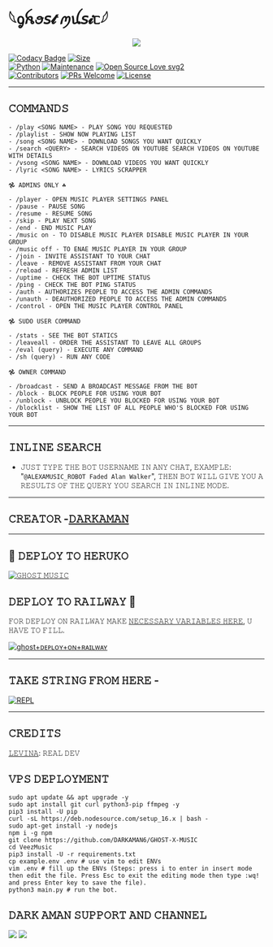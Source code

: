 # 𓆩ᧁꫝꪮ𝘴𝓽 ꪑꪊ𝘴𝓲ᥴ𓆪

<p align="center">
  <img src="https://te.legra.ph/file/9ce1c6510f3d0ba654e4e.jpg">
</p>


[![Codacy Badge](https://api.codacy.com/project/badge/Grade/f7c51539e67b483bb8d7749acca51d3a)](https://app.codacy.com/gh/darkaman6/GHOST-X-MUSIC?utm_source=github.com&utm_medium=referral&utm_content=darkaman6/GHOST-X-MUSIC&utm_campaign=Badge_Grade_Settings)
[![Size](https://img.shields.io/github/repo-size/darkaman6/GHOST-X-MUSIC?style=flat-square&color=green)](https://github.com/darkaman6/GHOST-X-MUSIC)   
[![Python](https://img.shields.io/badge/Python-v3.9-blue)](https://www.python.org/)
[![Maintenance](https://img.shields.io/badge/Maintained%3F-yes-green.svg)](https://github.com/darkaman6/GHOST-X-MUSIC/graphs/commit-activity)
[![Open Source Love svg2](https://badges.frapsoft.com/os/v2/open-source.svg?v=103)](https://github.com/darkaman6/GHOST-X-MUSIC)   
[![Contributors](https://img.shields.io/github/contributors/darkaman6/GHOST-X-MUSIC?style=flat-square&color=green)](https://github.com/darkaman6/GHOST-X-MUSIC/graphs/contributors)
[![PRs Welcome](https://img.shields.io/badge/PRs-welcome-brightgreen.svg?style=flat-square)](https://makeapullrequest.com)
[![License](https://img.shields.io/badge/License-AGPL-blue)](https://github.com/darkaman6/GHOST-X-MUSIC/blob/main/LICENSE)

-------------------------------------------------
## 𝙲𝙾𝙼𝙼𝙰𝙽𝙳𝚂 
```
- /play <𝚂𝙾𝙽𝙶 𝙽𝙰𝙼𝙴> - 𝙿𝙻𝙰𝚈 𝚂𝙾𝙽𝙶 𝚈𝙾𝚄 𝚁𝙴𝚀𝚄𝙴𝚂𝚃𝙴𝙳
- /playlist - 𝚂𝙷𝙾𝚆 𝙽𝙾𝚆 𝙿𝙻𝙰𝚈𝙸𝙽𝙶 𝙻𝙸𝚂𝚃
- /song <𝚂𝙾𝙽𝙶 𝙽𝙰𝙼𝙴> - 𝙳𝙾𝚆𝙽𝙻𝙾𝙰𝙳 𝚂𝙾𝙽𝙶𝚂 𝚈𝙾𝚄 𝚆𝙰𝙽𝚃 𝚀𝚄𝙸𝙲𝙺𝙻𝚈
- /search <𝚀𝚄𝙴𝚁𝚈> - 𝚂𝙴𝙰𝚁𝙲𝙷 𝚅𝙸𝙳𝙴𝙾𝚂 𝙾𝙽 𝚈𝙾𝚄𝚃𝚄𝙱𝙴 𝚂𝙴𝙰𝚁𝙲𝙷 𝚅𝙸𝙳𝙴𝙾𝚂 𝙾𝙽 𝚈𝙾𝚄𝚃𝚄𝙱𝙴 𝚆𝙸𝚃𝙷 𝙳𝙴𝚃𝙰𝙸𝙻𝚂
- /vsong <𝚂𝙾𝙽𝙶 𝙽𝙰𝙼𝙴> - 𝙳𝙾𝚆𝙽𝙻𝙾𝙰𝙳 𝚅𝙸𝙳𝙴𝙾𝚂 𝚈𝙾𝚄 𝚆𝙰𝙽𝚃 𝚀𝚄𝙸𝙲𝙺𝙻𝚈 
- /lyric <𝚂𝙾𝙽𝙶 𝙽𝙰𝙼𝙴> - 𝙻𝚈𝚁𝙸𝙲𝚂 𝚂𝙲𝚁𝙰𝙿𝙿𝙴𝚁

𖣘 𝙰𝙳𝙼𝙸𝙽𝚂 𝙾𝙽𝙻𝚈 ☘︎

- /player - 𝙾𝙿𝙴𝙽 𝙼𝚄𝚂𝙸𝙲 𝙿𝙻𝙰𝚈𝙴𝚁 𝚂𝙴𝚃𝚃𝙸𝙽𝙶𝚂 𝙿𝙰𝙽𝙴𝙻
- /pause - 𝙿𝙰𝚄𝚂𝙴 𝚂𝙾𝙽𝙶 
- /resume - 𝚁𝙴𝚂𝚄𝙼𝙴 𝚂𝙾𝙽𝙶
- /skip - 𝙿𝙻𝙰𝚈 𝙽𝙴𝚇𝚃 𝚂𝙾𝙽𝙶
- /end - 𝙴𝙽𝙳 𝙼𝚄𝚂𝙸𝙲 𝙿𝙻𝙰𝚈
- /music on - 𝚃𝙾 𝙳𝙸𝚂𝙰𝙱𝙻𝙴 𝙼𝚄𝚂𝙸𝙲 𝙿𝙻𝙰𝚈𝙴𝚁 𝙳𝙸𝚂𝙰𝙱𝙻𝙴 𝙼𝚄𝚂𝙸𝙲 𝙿𝙻𝙰𝚈𝙴𝚁 𝙸𝙽 𝚈𝙾𝚄𝚁 𝙶𝚁𝙾𝚄𝙿
- /music off - 𝚃𝙾 𝙴𝙽𝙰𝙴 𝙼𝚄𝚂𝙸𝙲 𝙿𝙻𝙰𝚈𝙴𝚁 𝙸𝙽 𝚈𝙾𝚄𝚁 𝙶𝚁𝙾𝚄𝙿
- /join - 𝙸𝙽𝚅𝙸𝚃𝙴 𝙰𝚂𝚂𝙸𝚂𝚃𝙰𝙽𝚃 𝚃𝙾 𝚈𝙾𝚄𝚁 𝙲𝙷𝙰𝚃
- /leave - 𝚁𝙴𝙼𝙾𝚅𝙴 𝙰𝚂𝚂𝙸𝚂𝚃𝙰𝙽𝚃 𝙵𝚁𝙾𝙼 𝚈𝙾𝚄𝚁 𝙲𝙷𝙰𝚃 
- /reload - 𝚁𝙴𝙵𝚁𝙴𝚂𝙷 𝙰𝙳𝙼𝙸𝙽 𝙻𝙸𝚂𝚃
- /uptime - 𝙲𝙷𝙴𝙲𝙺 𝚃𝙷𝙴 𝙱𝙾𝚃 𝚄𝙿𝚃𝙸𝙼𝙴 𝚂𝚃𝙰𝚃𝚄𝚂
- /ping - 𝙲𝙷𝙴𝙲𝙺 𝚃𝙷𝙴 𝙱𝙾𝚃 𝙿𝙸𝙽𝙶 𝚂𝚃𝙰𝚃𝚄𝚂
- /auth - 𝙰𝚄𝚃𝙷𝙾𝚁𝙸𝚉𝙴𝚂 𝙿𝙴𝙾𝙿𝙻𝙴 𝚃𝙾 𝙰𝙲𝙲𝙴𝚂𝚂 𝚃𝙷𝙴 𝙰𝙳𝙼𝙸𝙽 𝙲𝙾𝙼𝙼𝙰𝙽𝙳𝚂
- /unauth - 𝙳𝙴𝙰𝚄𝚃𝙷𝙾𝚁𝙸𝚉𝙴𝙳 𝙿𝙴𝙾𝙿𝙻𝙴 𝚃𝙾 𝙰𝙲𝙲𝙴𝚂𝚂 𝚃𝙷𝙴 𝙰𝙳𝙼𝙸𝙽 𝙲𝙾𝙼𝙼𝙰𝙽𝙳𝚂
- /control - 𝙾𝙿𝙴𝙽 𝚃𝙷𝙴 𝙼𝚄𝚂𝙸𝙲 𝙿𝙻𝙰𝚈𝙴𝚁 𝙲𝙾𝙽𝚃𝚁𝙾𝙻 𝙿𝙰𝙽𝙴𝙻

𖣘 𝚂𝚄𝙳𝙾 𝚄𝚂𝙴𝚁 𝙲𝙾𝙼𝙼𝙰𝙽𝙳 

- /stats - 𝚂𝙴𝙴 𝚃𝙷𝙴 𝙱𝙾𝚃 𝚂𝚃𝙰𝚃𝙸𝙲𝚂 
- /leaveall - 𝙾𝚁𝙳𝙴𝚁 𝚃𝙷𝙴 𝙰𝚂𝚂𝙸𝚂𝚃𝙰𝙽𝚃 𝚃𝙾 𝙻𝙴𝙰𝚅𝙴 𝙰𝙻𝙻 𝙶𝚁𝙾𝚄𝙿𝚂
- /eval (query) - 𝙴𝚇𝙴𝙲𝚄𝚃𝙴 𝙰𝙽𝚈 𝙲𝙾𝙼𝙼𝙰𝙽𝙳
- /sh (query) - 𝚁𝚄𝙽 𝙰𝙽𝚈 𝙲𝙾𝙳𝙴 

𖣘 𝙾𝚆𝙽𝙴𝚁 𝙲𝙾𝙼𝙼𝙰𝙽𝙳

- /broadcast - 𝚂𝙴𝙽𝙳 𝙰 𝙱𝚁𝙾𝙰𝙳𝙲𝙰𝚂𝚃 𝙼𝙴𝚂𝚂𝙰𝙶𝙴 𝙵𝚁𝙾𝙼 𝚃𝙷𝙴 𝙱𝙾𝚃
- /block - 𝙱𝙻𝙾𝙲𝙺 𝙿𝙴𝙾𝙿𝙻𝙴 𝙵𝙾𝚁 𝚄𝚂𝙸𝙽𝙶 𝚈𝙾𝚄𝚁 𝙱𝙾𝚃
- /unblock - 𝚄𝙽𝙱𝙻𝙾𝙲𝙺 𝙿𝙴𝙾𝙿𝙻𝙴 𝚈𝙾𝚄 𝙱𝙻𝙾𝙲𝙺𝙴𝙳 𝙵𝙾𝚁 𝚄𝚂𝙸𝙽𝙶 𝚈𝙾𝚄𝚁 𝙱𝙾𝚃
- /blocklist - 𝚂𝙷𝙾𝚆 𝚃𝙷𝙴 𝙻𝙸𝚂𝚃 𝙾𝙵 𝙰𝙻𝙻 𝙿𝙴𝙾𝙿𝙻𝙴 𝚆𝙷𝙾'𝚂 𝙱𝙻𝙾𝙲𝙺𝙴𝙳 𝙵𝙾𝚁 𝚄𝚂𝙸𝙽𝙶 𝚈𝙾𝚄𝚁 𝙱𝙾𝚃
```
-------------------------------------------------
## 𝙸𝙽𝙻𝙸𝙽𝙴 𝚂𝙴𝙰𝚁𝙲𝙷

- 𝙹𝚄𝚂𝚃 𝚃𝚈𝙿𝙴 𝚃𝙷𝙴 𝙱𝙾𝚃 𝚄𝚂𝙴𝚁𝙽𝙰𝙼𝙴 𝙸𝙽 𝙰𝙽𝚈 𝙲𝙷𝙰𝚃, 𝙴𝚇𝙰𝙼𝙿𝙻𝙴: "`@ALEXAMUSIC_ROBOT Faded Alan Walker`", 𝚃𝙷𝙴𝙽 𝙱𝙾𝚃 𝚆𝙸𝙻𝙻 𝙶𝙸𝚅𝙴 𝚈𝙾𝚄 𝙰 𝚁𝙴𝚂𝚄𝙻𝚃𝚂 𝙾𝙵 𝚃𝙷𝙴 𝚀𝚄𝙴𝚁𝚈 𝚈𝙾𝚄 𝚂𝙴𝙰𝚁𝙲𝙷 𝙸𝙽 𝙸𝙽𝙻𝙸𝙽𝙴 𝙼𝙾𝙳𝙴.

-------------------------------------------------

## 𝙲𝚁𝙴𝙰𝚃𝙾𝚁 -[𝙳𝙰𝚁𝙺𝙰𝙼𝙰𝙽](https://t.me/DARKAMAN)

-------------------------------------------------

## 🚀 𝙳𝙴𝙿𝙻𝙾𝚈 𝚃𝙾 𝙷𝙴𝚁𝚄𝙺𝙾

[![𝙶𝙷𝙾𝚂𝚃 𝙼𝚄𝚂𝙸𝙲](https://www.herokucdn.com/deploy/button.svg)](https://dashboard.heroku.com/new?template=https%3A%2F%2Fgithub.com%2FAMAN-GUJJAR%2FGHOST-TESTING)

## 𝙳𝙴𝙿𝙻𝙾𝚈 𝚃𝙾 𝚁𝙰𝙸𝙻𝚆𝙰𝚈 🚄
𝙵𝙾𝚁 𝙳𝙴𝙿𝙻𝙾𝚈 𝙾𝙽 𝚁𝙰𝙸𝙻𝚆𝙰𝚈 𝙼𝙰𝙺𝙴 [𝙽𝙴𝙲𝙴𝚂𝚂𝙰𝚁𝚈 𝚅𝙰𝚁𝙸𝙰𝙱𝙻𝙴𝚂 𝙷𝙴𝚁𝙴](https://github.com/AMAN-GUJJAR/GHOST-TESTING), 𝚄 𝙷𝙰𝚅𝙴 𝚃𝙾 𝙵𝙸𝙻𝙻.

[![ghost+ᴅᴇᴘʟᴏʏ+ᴏɴ+ʀᴀɪʟᴡᴀʏ](https://railway.app/button.svg)](https://railway.app/new/template?template=https://github.com/AMAN-GUJJAR/GHOST-TESTING&envs=SESSION_NAME,BOT_TOKEN,BOT_USERNAME,ALIVE_NAME,BG_IMAGE,BOT_NAME,ASSISTANT_NAME,DATABASE_URL,LOG_CHANNEL,GROUP_SUPPORT,OWNER_ID,OWNER_NAME,PMPERMIT,UPDATES_CHANNEL,API_ID,API_HASH,SUDO_USERS,DURATION_LIMIT)


-------------------------------------------------

## 𝚃𝙰𝙺𝙴 𝚂𝚃𝚁𝙸𝙽𝙶 𝙵𝚁𝙾𝙼 𝙷𝙴𝚁𝙴 - 

[![REPL](https://repl.it/badge/github/Darkaman5/GHOST-MUSIC)](https://replit.com/@darkaman5/AMAN-GUJJAR-MUSIC)
    
--------------------------------------------------

## 𝙲𝚁𝙴𝙳𝙸𝚃𝚂 

[𝙻𝙴𝚅𝙸𝙽𝙰](https://github.com/levina-lab): 𝚁𝙴𝙰𝙻 𝙳𝙴𝚅 

## 𝚅𝙿𝚂 𝙳𝙴𝙿𝙻𝙾𝚈𝙼𝙴𝙽𝚃
```
sudo apt update && apt upgrade -y
sudo apt install git curl python3-pip ffmpeg -y
pip3 install -U pip
curl -sL https://deb.nodesource.com/setup_16.x | bash -
sudo apt-get install -y nodejs
npm i -g npm
git clone https://github.com/DARKAMAN6/GHOST-X-MUSIC 
cd VeezMusic
pip3 install -U -r requirements.txt
cp example.env .env # use vim to edit ENVs
vim .env # fill up the ENVs (Steps: press i to enter in insert mode then edit the file. Press Esc to exit the editing mode then type :wq! and press Enter key to save the file).
python3 main.py # run the bot.
```
## 𝙳𝙰𝚁𝙺 𝙰𝙼𝙰𝙽 𝚂𝚄𝙿𝙿𝙾𝚁𝚃 𝙰𝙽𝙳 𝙲𝙷𝙰𝙽𝙽𝙴𝙻
                          
<a href="https://t.me/darkamansupport"><img src="https://img.shields.io/badge/𝙳𝙰𝚁𝙺𝙰𝙼𝙰𝙽 𝚂𝚄𝙿𝙿𝙾𝚁𝚃%20-golden.svg?logo=Telegram"></a> <a href="https://t.me/darkamanchannel"><img src="https://img.shields.io/badge/𝙳𝙰𝚁𝙺 𝙰𝙼𝙰𝙽 𝙲𝙷𝙰𝙽𝙽𝙴𝙻%20-blue.svg?logo=Telegram"></a>

